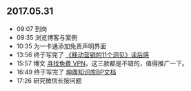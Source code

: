 ## 2017.05.31
* 09:07 到岗
* 09:35 浏览博客与案例
* 10:35 为一卡通添加免责声明界面
* 13:56 终于写完了 [《移动营销的11个洞见》读后感](https://github.com/foreverZ133/diary-of-work/blob/master/other/《移动营销的11个洞见》读后感.md)
* 15:57 博文 [寻找免费 VPN](http://www.cnblogs.com/foreverZ/p/6924597.html)，这三款都是不错的，值得推广一下。
* 16:49 终于写完了 [坤鼎知识库BP文档](https://github.com/foreverZ133/diary-of-work/blob/master/other/坤鼎知识库BP文档.md)
* 17:26 研究微信长按问题